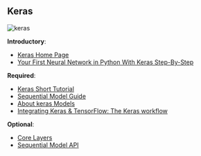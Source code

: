 Keras
-----

![keras](https://keras.io/img/keras-logo-small.jpg)

__Introductory__:

- [Keras Home Page](https://keras.io/) 
- [ Your First Neural Network in Python With Keras Step-By-Step](http://machinelearningmastery.com/tutorial-first-neural-network-python-keras/)

__Required__:

- [Keras Short Tutorial](https://www.youtube.com/watch?v=Tp3SaRbql4k)
- [Sequential Model Guide](https://keras.io/getting-started/sequential-model-guide/)
- [About keras Models](https://keras.io/models/about-keras-models/)
- [Integrating Keras & TensorFlow: The Keras workflow](https://www.youtube.com/watch?v=UeheTiBJ0Io&list=PLOU2XLYxmsIKGc_NBoIhTn2Qhraji53cv&index=7) 

__Optional__:

-  [Core Layers](https://keras.io/layers/core/) 
-  [Sequential Model API](https://keras.io/models/sequential/)
